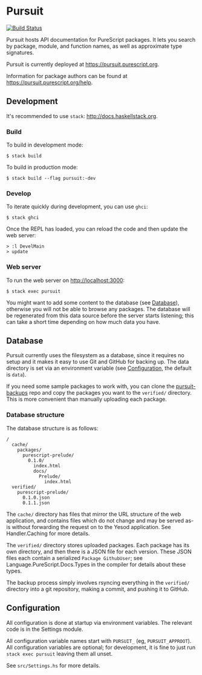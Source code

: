 # Pursuit

[![Build Status](https://api.travis-ci.org/purescript/pursuit.svg?branch=master)](https://travis-ci.org/purescript/pursuit)

Pursuit hosts API documentation for PureScript packages. It lets you search by
package, module, and function names, as well as approximate type signatures.

Pursuit is currently deployed at <https://pursuit.purescript.org>.

Information for package authors can be found at
<https://pursuit.purescript.org/help>.

## Development

It's recommended to use `stack`: <http://docs.haskellstack.org>.

### Build

To build in development mode:

```
$ stack build
```

To build in production mode:

```
$ stack build --flag pursuit:-dev
```

### Develop

To iterate quickly during development, you can use `ghci`:

```
$ stack ghci
```

Once the REPL has loaded, you can reload the code and then update the web server:

```
> :l DevelMain
> update
```

### Web server

To run the web server on <http://localhost:3000>:

```
$ stack exec pursuit
```

You might want to add some content to the database (see [Database](#database)),
otherwise you will not be able to browse any packages. The database will be
regenerated from this data source before the server starts listening; this
can take a short time depending on how much data you have.

## Database

Pursuit currently uses the filesystem as a database, since it requires no setup
and it makes it easy to use Git and GitHub for backing up. The data directory
is set via an environment variable (see [Configuration](#configuration), the
default is `data`).

If you need some sample packages to work with, you can clone the
[pursuit-backups][pursuit-backups] repo and copy the packages you want to the
`verified/` directory. This is more convenient than manually uploading each
package.

[pursuit-backups]: https://github.com/purescript/pursuit-backups

### Database structure

The database structure is as follows:

```
/
  cache/
    packages/
      purescript-prelude/
        0.1.0/
          index.html
          docs/
            Prelude/
              index.html
  verified/
    purescript-prelude/
      0.1.0.json
      0.1.1.json
```

The `cache/` directory has files that mirror the URL structure of the web
application, and contains files which do not change and may be served as-is
without forwarding the request on to the Yesod application. See Handler.Caching
for more details.

The `verified/` directory stores uploaded packages.  Each package has its own
directory, and then there is a JSON file for each version. These JSON files
each contain a serialized `Package GithubUser`; see
Language.PureScript.Docs.Types in the compiler for details about these types.

The backup process simply involves rsyncing everything in the `verified/`
directory into a git repository, making a commit, and pushing it to GitHub.

## Configuration

All configuration is done at startup via environment variables. The relevant
code is in the Settings module.

All configuration variable names start with `PURSUIT_` (eg,
`PURSUIT_APPROOT`). All configuration variables are optional; for
development, it is fine to just run `stack exec pursuit` leaving them all
unset.

See `src/Settings.hs` for more details.
